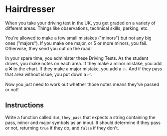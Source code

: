 # Hairdresser

When you take your driving test in the UK, you get graded on a variety of different areas.
Things like observations, technical skills, parking, etc.

You're allowed to make a few small mistakes ("minors") but not any big ones ("majors").
If you make one major, or 5 or more minors, you fail.
Otherwise, they send you out on the road!

In your spare time, you administer these Driving Tests.
As the student drives, you make notes on each area.
If they make a minor mistake, you add a ❌ to the chart.
If they make a major mistake, you add a 💥.
And if they pass that area without issue, you put down a ✅.

Now you just need to work out whether those notes means they've passed or not!

## Instructions

Write a function called `did_they_pass` that expects a string containing the pass, minor and major symbols as an input.
It should determine if they pass or not, returning `true` if they do, and `false` if they don't.
